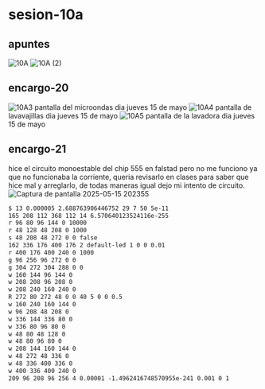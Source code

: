 # sesion-10a
## apuntes
![10A](https://github.com/user-attachments/assets/c74b3812-e875-4811-8a62-a6a0a16b45f8)
![10A (2)](https://github.com/user-attachments/assets/655246ca-543d-4034-ba37-89977c55eabb)

## encargo-20
![10A3](https://github.com/user-attachments/assets/01d7fbeb-81f4-407b-a574-56bb5aa18a8e)
pantalla del microondas dia jueves 15 de mayo
![10A4](https://github.com/user-attachments/assets/d7958154-e600-4881-9a8d-87a76073f8d3)
pantalla de lavavajillas dia jueves 15 de mayo
![10A5](https://github.com/user-attachments/assets/eeee48e3-5f22-4767-afef-b5e86d3aac00)
pantalla de la lavadora dia jueves 15 de mayo

## encargo-21
hice el circuito monoestable del chip 555 en falstad pero no me funciono ya que no funcionaba la corriente, queria revisarlo en clases para saber que hice mal y arreglarlo, de todas maneras igual dejo mi intento de circuito.
![Captura de pantalla 2025-05-15 202355](https://github.com/user-attachments/assets/9055f3ca-b26b-4680-accb-46252b37223b)

```txt
$ 13 0.000005 2.688763906446752 29 7 50 5e-11
165 208 112 368 112 14 6.570640123524116e-255
r 96 80 96 144 0 10000
r 48 128 48 208 0 1000
s 48 208 48 272 0 0 false
162 336 176 400 176 2 default-led 1 0 0 0.01
r 400 176 400 240 0 1000
g 96 256 96 272 0 0
g 304 272 304 288 0 0
w 160 144 96 144 0
w 208 208 96 208 0
w 208 240 160 240 0
R 272 80 272 48 0 0 40 5 0 0 0.5
w 160 240 160 144 0
w 96 208 48 208 0
w 336 144 336 80 0
w 336 80 96 80 0
w 48 80 48 128 0
w 48 80 96 80 0
w 208 144 160 144 0
w 48 272 48 336 0
w 48 336 400 336 0
w 400 336 400 240 0
209 96 208 96 256 4 0.00001 -1.4962416748570955e-241 0.001 0 1
```
